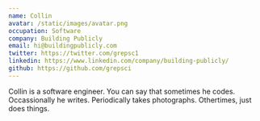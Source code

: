 ```yaml
---
name: Collin
avatar: /static/images/avatar.png
occupation: Software
company: Building Publicly
email: hi@buildingpublicly.com
twitter: https://twitter.com/grepsc1
linkedin: https://www.linkedin.com/company/building-publicly/
github: https://github.com/grepsci
---
```


Collin is a software engineer. You can say that sometimes he codes. Occassionally he writes. Periodically takes photographs. Othertimes, just does things.
